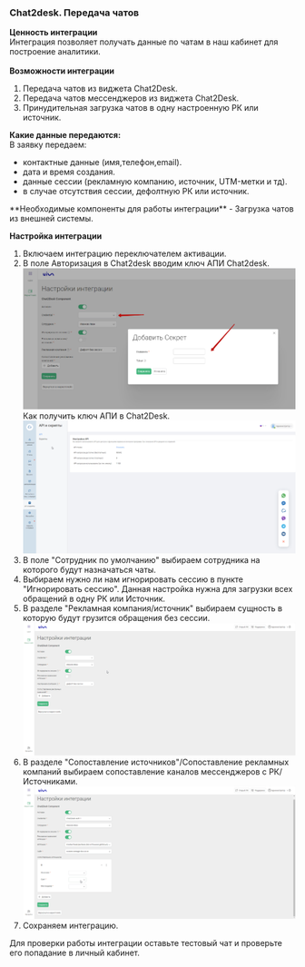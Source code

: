 ### Сhat2desk. Передача чатов  

**Ценность интеграции**  
Интеграция позволяет получать данные по чатам в наш кабинет для построение аналитики.  
<br>
**Возможности интеграции**  
1. Передача чатов из виджета Chat2Desk.  
2. Передача чатов мессенджеров из виджета Chat2Desk.  
3. Принудительная загрузка чатов в одну настроенную РК или источник.  

**Какие данные передаются:**  
В заявку передаем:

- контактные данные (имя,телефон,email).  
- дата и время создания.  
- данные сессии (рекламную компанию, источник, UTM-метки и тд).  
- в случае отсутствия сессии, дефолтную РК или источник.  
<p>
  **Необходимые компоненты для работы интеграции**  
- Загрузка чатов из внешней системы.
</p>

**Настройка интеграции**  
1. Включаем интеграцию переключателем активации.  
2. В поле Авторизация в Chat2desk вводим ключ АПИ Chat2desk.  
![image](c2d_cred.png)
Как получить ключ АПИ в Chat2Desk.  
![image](c2d_api.gif)  
4. В поле "Сотрудник по умолчанию" выбираем сотрудника на которого будут назначаться чаты.  
5. Выбираем нужно ли нам игнорировать сессию в пункте "Игнорировать сессию". Данная настройка нужна для загрузки всех обращений в одну РК или Источник.  
6. В разделе "Рекламная компания/источник" выбираем сущность в которую будут грузится обращения без сессии.  
![image](c2d_rk.gif)  
7. В разделе "Сопоставление источников"/Сопоставление рекламных компаний выбираем сопоставление каналов мессенджеров с РК/Источниками.  
![image](c2d_mess.gif)  
8. Сохраняем интеграцию.  

Для проверки работы интеграции оставьте тестовый чат и проверьте его попадание в личный кабинет.  

